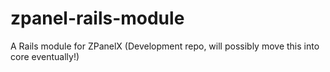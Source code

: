 zpanel-rails-module
===================

A Rails module for ZPanelX (Development repo, will possibly move this into core eventually!)
